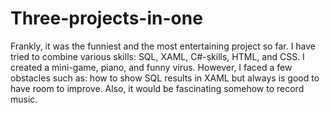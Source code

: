 # Three-projects-in-one
Frankly, it was the funniest and the most entertaining project so far. I have tried to combine various skills: SQL, XAML, C#-skills, HTML, and CSS.
I created a mini-game, piano, and funny virus. However, I faced a few obstacles such as: how to show SQL results in XAML but always is good to have room to improve. Also, it would be fascinating somehow to record music.
